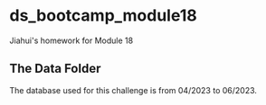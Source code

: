 # ds_bootcamp_module18
Jiahui's homework for Module 18

## The Data Folder
The database used for this challenge is from 04/2023 to 06/2023.

